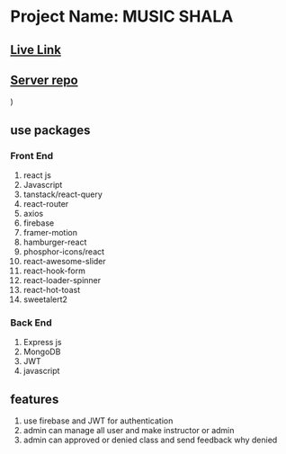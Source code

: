 # Project Name: MUSIC SHALA

## [Live Link](https://summer-camp-client-side.web.app/)
## [Server repo](https://github.com/masudrahman-dev/music-shala-server.git)
)

## use packages

### Front End

1. react js
2. Javascript
3. tanstack/react-query
4. react-router
5. axios
6. firebase
7. framer-motion
8. hamburger-react
9. phosphor-icons/react
10. react-awesome-slider
11. react-hook-form
12. react-loader-spinner
13. react-hot-toast
14. sweetalert2

### Back End

1. Express js
2. MongoDB
3. JWT
4. javascript

## features

1. use firebase and JWT for authentication
2. admin can manage all user and make instructor or admin
3. admin can approved or denied class and send feedback why denied
